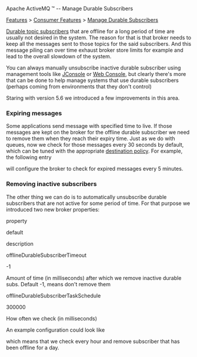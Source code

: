 Apache ActiveMQ ™ -- Manage Durable Subscribers 

[Features](features.html) > [Consumer Features](consumer-features.html) > [Manage Durable Subscribers](manage-durable-subscribers.html)


[Durable topic subscribers](how-do-durable-queues-and-topics-work.html) that are offline for a long period of time are usually not desired in the system. The reason for that is that broker needs to keep all the messages sent to those topics for the said subscribers. And this message piling can over time exhaust broker store limits for example and lead to the overall slowdown of the system.

You can always manually unsubscribe inactive durable subscriber using management tools like [JConsole](jmx.html) or [Web Console](web-console.html), but clearly there's more that can be done to help manage systems that use durable subscribers (perhaps coming from environments that they don't control)

Staring with version 5.6 we introduced a few improvements in this area.

### Expiring messages

Some applications send message with specified time to live. If those messages are kept on the broker for the offline durable subscriber we need to remove them when they reach their expiry time. Just as we do with queues, now we check for those messages every 30 seconds by default, which can be tuned with the appropriate [destination policy](per-destination-policies.html). For example, the following entry

<policyEntry topic=">" expireMessagesPeriod="300000"/>

will configure the broker to check for expired messages every 5 minutes.

### Removing inactive subscribers

The other thing we can do is to automatically unsubscribe durable subscribers that are not active for some period of time. For that purpose we introduced two new broker properties:

property

default

description

offlineDurableSubscriberTimeout

-1

Amount of time (in milliseconds) after which we remove inactive durable subs. Default -1, means don't remove them

offlineDurableSubscriberTaskSchedule

300000

How often we check (in milliseconds)

An example configuration could look like

<broker name="localhost" offlineDurableSubscriberTimeout="86400000" offlineDurableSubscriberTaskSchedule="3600000">

which means that we check every hour and remove subscriber that has been offline for a day.

